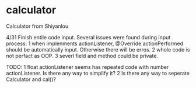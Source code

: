 # calculator
Calculator from Shiyanlou

4/31 Finish entile code input. Several issues were found during input process:
1 when implenments actionListener, @Override actionPerformed should be automatically input. Otherwise there will be erros.
2 whole code is not perfact as OOP. 
3 severl field and method could be private.

TODO:
1 float actionListener seems has repeated code with number actionListener. Is there any way to simplify it?
2 Is there any way to seperate Calculator and cal()?
